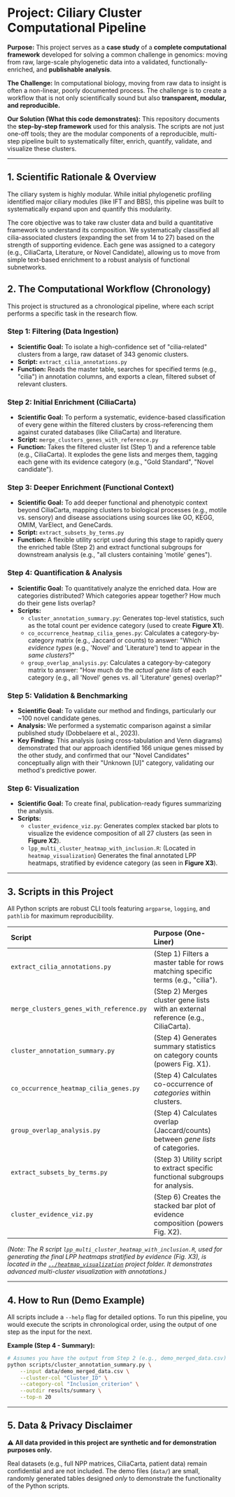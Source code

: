 # Project: Ciliary Cluster Computational Pipeline

**Purpose:** This project serves as a **case study** of a **complete computational framework** developed for solving a common challenge in genomics: moving from raw, large-scale phylogenetic data into a validated, functionally-enriched, and **publishable analysis**.

**The Challenge:** In computational biology, moving from raw data to insight is often a non-linear, poorly documented process. The challenge is to create a workflow that is not only scientifically sound but also **transparent, modular, and reproducible.**

**Our Solution (What this code demonstrates):** This repository documents the **step-by-step framework** used for this analysis. The scripts are not just one-off tools; they are the modular components of a reproducible, multi-step pipeline built to systematically filter, enrich, quantify, validate, and visualize these clusters.

---

## 1. Scientific Rationale & Overview

The ciliary system is highly modular. While initial phylogenetic profiling identified major ciliary modules (like IFT and BBS), this pipeline was built to systematically expand upon and quantify this modularity.

The core objective was to take raw cluster data and build a quantitative framework to understand its composition. We systematically classified all cilia-associated clusters (expanding the set from 14 to 27) based on the strength of supporting evidence. Each gene was assigned to a category (e.g., CiliaCarta, Literature, or Novel Candidate), allowing us to move from simple text-based enrichment to a robust analysis of functional subnetworks.

## 2. The Computational Workflow (Chronology)

This project is structured as a chronological pipeline, where each script performs a specific task in the research flow.

### Step 1: Filtering (Data Ingestion)
* **Scientific Goal:** To isolate a high-confidence set of "cilia-related" clusters from a large, raw dataset of 343 genomic clusters.
* **Script:** `extract_cilia_annotations.py`
* **Function:** Reads the master table, searches for specified terms (e.g., "cilia") in annotation columns, and exports a clean, filtered subset of relevant clusters.

### Step 2: Initial Enrichment (CiliaCarta)
* **Scientific Goal:** To perform a systematic, evidence-based classification of every gene within the filtered clusters by cross-referencing them against curated databases (like CiliaCarta) and literature.
* **Script:** `merge_clusters_genes_with_reference.py`
* **Function:** Takes the filtered cluster list (Step 1) and a reference table (e.g., CiliaCarta). It explodes the gene lists and merges them, tagging each gene with its evidence category (e.g., "Gold Standard", "Novel candidate").

### Step 3: Deeper Enrichment (Functional Context)
* **Scientific Goal:** To add deeper functional and phenotypic context beyond CiliaCarta, mapping clusters to biological processes (e.g., motile vs. sensory) and disease associations using sources like GO, KEGG, OMIM, VarElect, and GeneCards.
* **Script:** `extract_subsets_by_terms.py`
* **Function:** A flexible utility script used during this stage to rapidly query the enriched table (Step 2) and extract functional subgroups for downstream analysis (e.g., "all clusters containing 'motile' genes").

### Step 4: Quantification & Analysis
* **Scientific Goal:** To quantitatively analyze the enriched data. How are categories distributed? Which categories appear together? How much do their gene lists overlap?
* **Scripts:**
    * `cluster_annotation_summary.py`: Generates top-level statistics, such as the total count per evidence category (used to create **Figure X1**).
    * `co_occurrence_heatmap_cilia_genes.py`: Calculates a category-by-category matrix (e.g., Jaccard or counts) to answer: "Which *evidence types* (e.g., 'Novel' and 'Literature') tend to appear in the *same clusters*?"
    * `group_overlap_analysis.py`: Calculates a category-by-category matrix to answer: "How much do the *actual gene lists* of each category (e.g., all 'Novel' genes vs. all 'Literature' genes) overlap?"

### Step 5: Validation & Benchmarking
* **Scientific Goal:** To validate our method and findings, particularly our ~100 novel candidate genes.
* **Analysis:** We performed a systematic comparison against a similar published study (Dobbelaere et al., 2023).
* **Key Finding:** This analysis (using cross-tabulation and Venn diagrams) demonstrated that our approach identified 166 unique genes missed by the other study, and confirmed that our "Novel Candidates" conceptually align with their "Unknown [U]" category, validating our method's predictive power.

### Step 6: Visualization
* **Scientific Goal:** To create final, publication-ready figures summarizing the analysis.
* **Scripts:**
    * `cluster_evidence_viz.py`: Generates complex stacked bar plots to visualize the evidence composition of all 27 clusters (as seen in **Figure X2**).
    * `lpp_multi_cluster_heatmap_with_inclusion.R`: (Located in `heatmap_visualization`) Generates the final annotated LPP heatmaps, stratified by evidence category (as seen in **Figure X3**).

---

## 3. Scripts in this Project

All Python scripts are robust CLI tools featuring `argparse`, `logging`, and `pathlib` for maximum reproducibility.

| Script | Purpose (One-Liner) |
| :--- | :--- |
| `extract_cilia_annotations.py` | (Step 1) Filters a master table for rows matching specific terms (e.g., "cilia"). |
| `merge_clusters_genes_with_reference.py` | (Step 2) Merges cluster gene lists with an external reference (e.g., CiliaCarta). |
| `cluster_annotation_summary.py` | (Step 4) Generates summary statistics on category counts (powers Fig. X1). |
| `co_occurrence_heatmap_cilia_genes.py` | (Step 4) Calculates co-occurrence of *categories* within clusters. |
| `group_overlap_analysis.py` | (Step 4) Calculates overlap (Jaccard/counts) between *gene lists* of categories. |
| `extract_subsets_by_terms.py` | (Step 3) Utility script to extract specific functional subgroups for analysis. |
| `cluster_evidence_viz.py` | (Step 6) Creates the stacked bar plot of evidence composition (powers Fig. X2). |

*(Note: The R script `lpp_multi_cluster_heatmap_with_inclusion.R`, used for generating the final LPP heatmaps stratified by evidence (Fig. X3), is located in the [`../heatmap_visualization`](../heatmap_visualization) project folder. It demonstrates advanced multi-cluster visualization with annotations.)*

---

## 4. How to Run (Demo Example)

All scripts include a `--help` flag for detailed options. To run this pipeline, you would execute the scripts in chronological order, using the output of one step as the input for the next.

**Example (Step 4 - Summary):**
```bash
# Assumes you have the output from Step 2 (e.g., demo_merged_data.csv)
python scripts/cluster_annotation_summary.py \
    --input data/demo_merged_data.csv \
    --cluster-col "Cluster_ID" \
    --category-col "Inclusion_criterion" \
    --outdir results/summary \
    --top-n 20
````

-----

## 5\. Data & Privacy Disclaimer

⚠️ **All data provided in this project are synthetic and for demonstration purposes only.**

Real datasets (e.g., full NPP matrices, CiliaCarta, patient data) remain confidential and are not included. The demo files (`data/`) are small, randomly generated tables designed *only* to demonstrate the functionality of the Python scripts.
